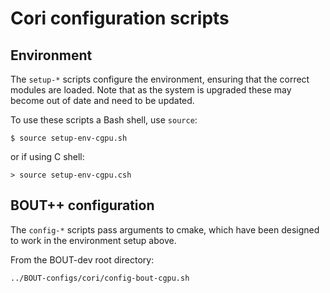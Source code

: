 Cori configuration scripts
==========================


Environment
-----------

The `setup-*` scripts configure the environment, ensuring that the correct
modules are loaded. Note that as the system is upgraded these may become
out of date and need to be updated.

To use these scripts a Bash shell, use `source`:

    $ source setup-env-cgpu.sh

or if using C shell:

    > source setup-env-cgpu.csh

BOUT++ configuration
--------------------

The `config-*` scripts pass arguments to cmake, which have been designed to work
in the environment setup above.

From the BOUT-dev root directory:

    ../BOUT-configs/cori/config-bout-cgpu.sh

